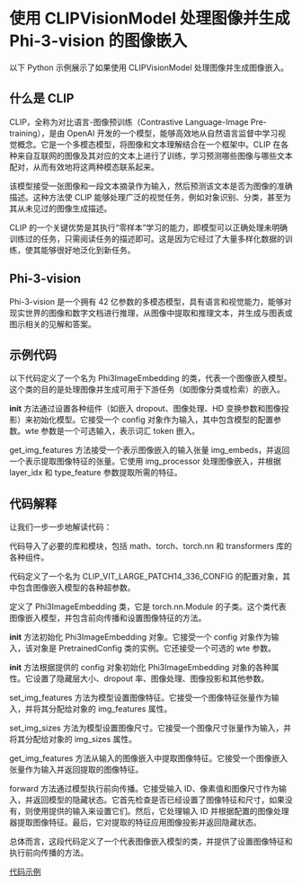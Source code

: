 # 使用 CLIPVisionModel 处理图像并生成 Phi-3-vision 的图像嵌入

以下 Python 示例展示了如果使用 CLIPVisionModel 处理图像并生成图像嵌入。

## 什么是 CLIP
CLIP，全称为对比语言-图像预训练（Contrastive Language-Image Pre-training），是由 OpenAI 开发的一个模型，能够高效地从自然语言监督中学习视觉概念。它是一个多模态模型，将图像和文本理解结合在一个框架中。CLIP 在各种来自互联网的图像及其对应的文本上进行了训练，学习预测哪些图像与哪些文本配对，从而有效地将这两种模态联系起来。

该模型接受一张图像和一段文本摘录作为输入，然后预测该文本是否为图像的准确描述。这种方法使 CLIP 能够处理广泛的视觉任务，例如对象识别、分类，甚至为其从未见过的图像生成描述。

CLIP 的一个关键优势是其执行“零样本”学习的能力，即模型可以正确处理未明确训练过的任务，只需阅读任务的描述即可。这是因为它经过了大量多样化数据的训练，使其能够很好地泛化到新任务。

## Phi-3-vision
Phi-3-vision 是一个拥有 42 亿参数的多模态模型，具有语言和视觉能力，能够对现实世界的图像和数字文档进行推理，从图像中提取和推理文本，并生成与图表或图示相关的见解和答案。

## 示例代码
以下代码定义了一个名为 Phi3ImageEmbedding 的类，代表一个图像嵌入模型。这个类的目的是处理图像并生成可用于下游任务（如图像分类或检索）的嵌入。

__init__ 方法通过设置各种组件（如嵌入 dropout、图像处理、HD 变换参数和图像投影）来初始化模型。它接受一个 config 对象作为输入，其中包含模型的配置参数。wte 参数是一个可选输入，表示词汇 token 嵌入。

get_img_features 方法接受一个表示图像嵌入的输入张量 img_embeds，并返回一个表示提取图像特征的张量。它使用 img_processor 处理图像嵌入，并根据 layer_idx 和 type_feature 参数提取所需的特征。

## 代码解释
让我们一步一步地解读代码：

代码导入了必要的库和模块，包括 math、torch、torch.nn 和 transformers 库的各种组件。

代码定义了一个名为 CLIP_VIT_LARGE_PATCH14_336_CONFIG 的配置对象，其中包含图像嵌入模型的各种超参数。

定义了 Phi3ImageEmbedding 类，它是 torch.nn.Module 的子类。这个类代表图像嵌入模型，并包含前向传播和设置图像特征的方法。

__init__ 方法初始化 Phi3ImageEmbedding 对象。它接受一个 config 对象作为输入，该对象是 PretrainedConfig 类的实例。它还接受一个可选的 wte 参数。

__init__ 方法根据提供的 config 对象初始化 Phi3ImageEmbedding 对象的各种属性。它设置了隐藏层大小、dropout 率、图像处理、图像投影和其他参数。

set_img_features 方法为模型设置图像特征。它接受一个图像特征张量作为输入，并将其分配给对象的 img_features 属性。

set_img_sizes 方法为模型设置图像尺寸。它接受一个图像尺寸张量作为输入，并将其分配给对象的 img_sizes 属性。

get_img_features 方法从输入的图像嵌入中提取图像特征。它接受一个图像嵌入张量作为输入并返回提取的图像特征。

forward 方法通过模型执行前向传播。它接受输入 ID、像素值和图像尺寸作为输入，并返回模型的隐藏状态。它首先检查是否已经设置了图像特征和尺寸，如果没有，则使用提供的输入来设置它们。然后，它处理输入 ID 并根据配置的图像处理器提取图像特征。最后，它对提取的特征应用图像投影并返回隐藏状态。

总体而言，这段代码定义了一个代表图像嵌入模型的类，并提供了设置图像特征和执行前向传播的方法。

[代码示例](../../../../code/06.E2E/phi3imageembedding.py)
